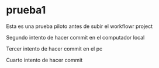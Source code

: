 # prueba1

Esta es una prueba piloto antes de subir el workflowr project

Segundo intento de hacer commit en el computador local

Tercer intento de hacer commit en el pc

Cuarto intento de hacer commit

